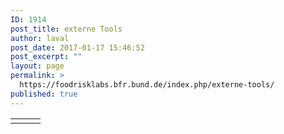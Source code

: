 ```yaml
---
ID: 1914
post_title: externe Tools
author: laval
post_date: 2017-01-17 15:46:52
post_excerpt: ""
layout: page
permalink: >
  https://foodrisklabs.bfr.bund.de/index.php/externe-tools/
published: true
---
```

<table>
<tbody>
<tr>
<td></td>
<td></td>
<td></td>
</tr>
</tbody>
</table>